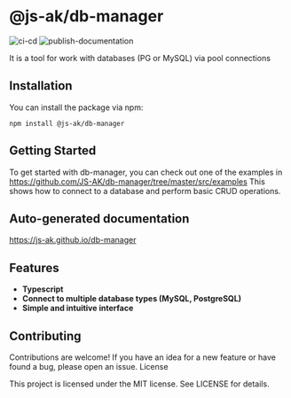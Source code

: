# @js-ak/db-manager

![ci-cd](https://github.com/JS-AK/db-manager/actions/workflows/ci-cd-master.yml/badge.svg)
![publish-documentation](https://github.com/JS-AK/db-manager/actions/workflows/jekyll-gh-pages.yml/badge.svg)

It is a tool for work with databases (PG or MySQL) via pool connections

## Installation

You can install the package via npm:

```
npm install @js-ak/db-manager
```

## Getting Started

To get started with db-manager, you can check out one of the examples in https://github.com/JS-AK/db-manager/tree/master/src/examples This shows how to connect to a database and perform basic CRUD operations.

## Auto-generated documentation

https://js-ak.github.io/db-manager

## Features

* **Typescript**
* **Connect to multiple database types (MySQL, PostgreSQL)**
* **Simple and intuitive interface**

## Contributing

Contributions are welcome! If you have an idea for a new feature or have found a bug, please open an issue.
License

This project is licensed under the MIT license. See LICENSE for details.
